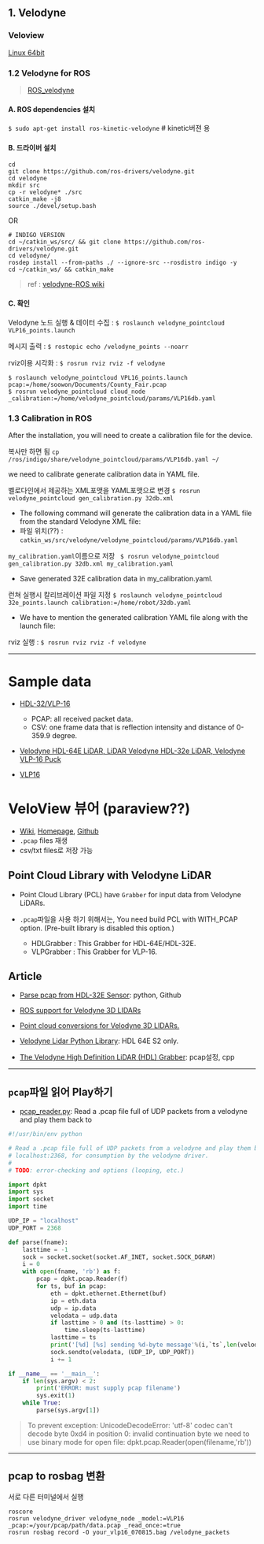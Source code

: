 ## 1. Velodyne


### Veloview 

[Linux 64bit](http://www.paraview.org/paraview-downloads/download.php?submit=Download&version=v5.1&type=app&os=win32&downloadFile=VeloView-3.5.0-Linux-64bit.sh)

### 1.2 Velodyne for ROS  

> [ROS_velodyne](http://wiki.ros.org/velodyne)

#### A. ROS dependencies 설치 

`$ sudo apt-get install ros-kinetic-velodyne`  # kinetic버젼 용


#### B. 드라이버 설치 

```
cd 
git clone https://github.com/ros-drivers/velodyne.git
cd velodyne
mkdir src
cp -r velodyne* ./src
catkin_make -j8
source ./devel/setup.bash
```
OR 

```
# INDIGO VERSION
cd ~/catkin_ws/src/ && git clone https://github.com/ros-drivers/velodyne.git
cd velodyne/
rosdep install --from-paths ./ --ignore-src --rosdistro indigo -y
cd ~/catkin_ws/ && catkin_make
```

> ref : [velodyne-ROS wiki](http://wiki.ros.org/velodyne/Tutorials/Getting%20Started%20with%20the%20Velodyne%20VLP16)

#### C. 확인 

Velodyne 노드 실행 & 데이터 수집 : `$ roslaunch velodyne_pointcloud VLP16_points.launch`


메시지 출력 : `$ rostopic echo /velodyne_points --noarr`


rviz이용 시각화 : `$ rosrun rviz rviz -f velodyne`

```
$ roslaunch velodyne_pointcloud VPL16_points.launch pcap:=/home/soowon/Documents/County_Fair.pcap
$ rosrun velodyne_pointcloud cloud_node _calibration:=/home/velodyne_pointcloud/params/VLP16db.yaml
```

### 1.3 Calibration in ROS

After the installation, you will need to create a calibration file for the device.

복사만 하면 됨 `cp /ros/indigo/share/velodyne_pointcloud/params/VLP16db.yaml ~/`




we need to calibrate generate calibration data in YAML file. 

벨로다인에서 제공하는 XML포맷을 YAML포맷으로 변경 `$ rosrun velodyne_pointcloud gen_calibration.py 32db.xml`
- The following command will generate the calibration data in a YAML file from the standard Velodyne XML file: 
- 파일 위치(??) : `catkin_ws/src/velodyne/velodyne_pointcloud/params/VLP16db.yaml`

`my_calibration.yaml`이름으로 저장 ` $ rosrun velodyne_pointcloud gen_calibration.py 32db.xml my_calibration.yaml`
- Save generated 32E calibration data in my_calibration.yaml.

런쳐 실행시 칼리브레이션 파일 지정  `$ roslaunch velodyne_pointcloud 32e_points.launch calibration:=/home/robot/32db.yaml`
- We have to mention the generated calibration YAML file along with the launch file:

rviz 실행 : `$ rosrun rviz rviz -f velodyne`


---

# Sample data 

- [HDL-32/VLP-16](https://midas3.kitware.com/midas/community/29)
    
    - PCAP: all received packet data.
    - CSV: one frame data that is reflection intensity and distance of 0-359.9 degree.
    
- [Velodyne HDL-64E LiDAR, LiDAR Velodyne HDL-32e LiDAR, Velodyne VLP-16 Puck](http://masc.cs.gmu.edu/wiki/MapGMU)

- [VLP16](https://goo.gl/MJDfWA)
            
# VeloView 뷰어 (paraview??)

- [Wiki](https://www.paraview.org/Wiki/VeloView), [Homepage](https://www.paraview.org/VeloView/), [Github](https://github.com/Kitware/VeloView)
- `.pcap` files 재생 
- csv/txt files로 저장 가능

## Point Cloud Library with Velodyne LiDAR

- Point Cloud Library (PCL) have `Grabber` for input data from Velodyne LiDARs.

- `.pcap`파일을 사용 하기 위해서는, You need build PCL with WITH_PCAP option. (Pre-built library is disabled this option.)
    - HDLGrabber : This Grabber for HDL-64E/HDL-32E.
    - VLPGrabber : This Grabber for VLP-16.


## Article 

- [Parse pcap from HDL-32E Sensor](https://github.com/ritzalam/velodyne-lidar-parser): python, Github

- [ROS support for Velodyne 3D LIDARs](https://github.com/ros-drivers/velodyne)

- [Point cloud conversions for Velodyne 3D LIDARs.](http://wiki.ros.org/action/fullsearch/velodyne_pointcloud?action=fullsearch&context=180&value=linkto%3A%22velodyne_pointcloud%22)

- [Velodyne Lidar Python Library](https://github.com/esrlabs/velodyne): HDL 64E S2 only.

- [The Velodyne High Definition LiDAR (HDL) Grabber](http://pointclouds.org/documentation/tutorials/hdl_grabber.php): pcap설정, cpp

---

## `pcap`파일 읽어 Play하기 
- [pcap_reader.py](https://gist.github.com/gerkey/bf749775e6bc600368b97ce3d9f113e5): Read a .pcap file full of UDP packets from a velodyne and play them back to

```python 
#!/usr/bin/env python

# Read a .pcap file full of UDP packets from a velodyne and play them back to
# localhost:2368, for consumption by the velodyne driver.
#
# TODO: error-checking and options (looping, etc.)

import dpkt
import sys
import socket
import time

UDP_IP = "localhost"
UDP_PORT = 2368

def parse(fname):
    lasttime = -1
    sock = socket.socket(socket.AF_INET, socket.SOCK_DGRAM)
    i = 0
    with open(fname, 'rb') as f:
        pcap = dpkt.pcap.Reader(f)
        for ts, buf in pcap:
            eth = dpkt.ethernet.Ethernet(buf)
            ip = eth.data
            udp = ip.data
            velodata = udp.data
            if lasttime > 0 and (ts-lasttime) > 0:
                time.sleep(ts-lasttime)
            lasttime = ts
            print('[%d] [%s] sending %d-byte message'%(i,`ts`,len(velodata)))
            sock.sendto(velodata, (UDP_IP, UDP_PORT))
            i += 1

if __name__ == '__main__':
    if len(sys.argv) < 2:
        print('ERROR: must supply pcap filename')
        sys.exit(1)
    while True:
        parse(sys.argv[1])
```

> To prevent exception: UnicodeDecodeError: 'utf-8' codec can't decode byte 0xd4 in position 0: invalid continuation byte we need to use binary mode for open file: dpkt.pcap.Reader(open(filename,'rb'))


---

## pcap to rosbag 변환 
서로 다른 터미널에서 실행 
```
roscore
rosrun velodyne_driver velodyne_node _model:=VLP16 _pcap:=/your/pcap/path/data.pcap _read_once:=true
rosrun rosbag record -O your_vlp16_070815.bag /velodyne_packets
```



